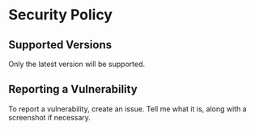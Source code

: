 # Security Policy

## Supported Versions

Only the latest version will be supported.

## Reporting a Vulnerability

To report a vulnerability, create an issue. Tell me what it is, along with a screenshot if necessary.
